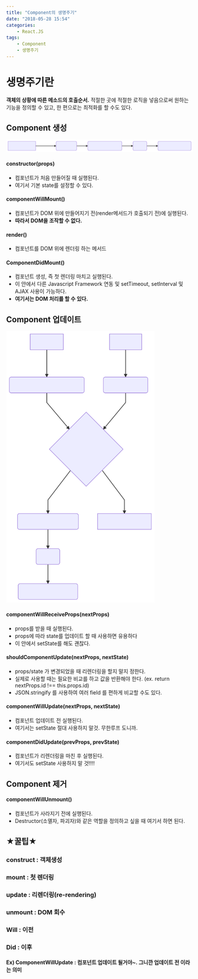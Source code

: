 ```yaml
---
title: "Component의 생명주기"
date: "2018-05-28 15:54"
categories:
    - React.JS
tags:
    - Component
    - 생명주기
---
```


# 생명주기란
**객체의 상황에 따른 메소드의 호출순서.** 적절한 곳에 적절한 로직을 넣음으로써 원하는 기능을 정의할 수 있고, 한 편으로는 최적화를 할 수도 있다.

## Component 생성
<img src='./svg/컴포넌트 생성.svg'>

#### constructor(props)
- 컴포넌트가 처음 만들어질 때 실행된다.
- 여기서 기본 state를 설정할 수 있다.

#### componentWillMount()
- 컴포넌트가 DOM 위에 만들어지기 전(render메서드가 호출되기 전)에 실행된다.
- **따라서 DOM을 조작할 수 없다.**

#### render()
- 컴포넌트를 DOM 위에 렌더링 하는 메서드

#### ComponentDidMount()
- 컴포넌트 생성, 즉 첫 렌더링 마치고 실행된다.
- 이 안에서 다른 Javascript Framework 연동 및 setTimeout, setInterval 및 AJAX 사용이 가능하다.
- **여기서는 DOM 처리를 할 수 있다.**


## Component 업데이트
<img src='./svg/컴포넌트 업데이트.svg' width='400px'>

#### componentWillReceiveProps(nextProps)
- props를 받을 때 실행된다.
- props에 따라 state를 업데이트 할 때 사용하면 유용하다
- 이 안에서 setState를 해도 괜찮다.

#### shouldComponentUpdate(nextProps, nextState)
- props/state 가 변경되었을 때 리렌더링을 할지 말지 정한다.
- 실제로 사용할 때는 필요한 비교를 하고 값을 반환해야 한다. (ex. return nextProps.id !==  this.props.id)
- JSON.stringify 를 사용하여 여러 field 를 편하게 비교할 수도 있다.

#### componentWillUpdate(nextProps, nextState)
- 컴포넌트 업데이트 전 실행된다.
- 여기서는 setState 절대 사용하지 말것. 무한루프 도니까.

#### componentDidUpdate(prevProps, prevState)
- 컴포넌트가 리렌더링을 마친 후 실행된다.
- 여기서도 setState 사용하지 말 것!!!!


## Component 제거
#### componentWillUnmount()
- 컴포넌트가 사라지기 전에 실행된다.
- Destructor(소멸자, 파괴자)와 같은 역할을 정의하고 싶을 때 여기서 하면 된다.

## ★꿀팁★
### construct : 객체생성
### mount : 첫 렌더링
### update : 리렌더링(re-rendering)
### unmount : DOM 회수
### Will : 이전
### Did : 이후

#### Ex) ComponentWillUpdate : 컴포넌트 업데이트 될거야~. 그니깐 업데이트 전 이라는 의미
